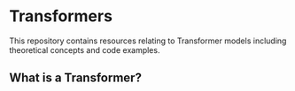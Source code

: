 # Transformers
This repository contains resources relating to Transformer models including theoretical concepts and code examples.
<h2> What is a Transformer? </h2>

